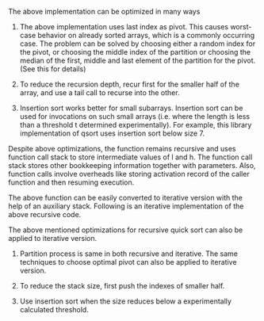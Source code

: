 The above implementation can be optimized in many ways

1) The above implementation uses last index as pivot. This causes worst-case behavior on already sorted arrays, which is a commonly occurring case. The problem can be solved by choosing either a random index for the pivot, or choosing the middle index of the partition or choosing the median of the first, middle and last element of the partition for the pivot. (See this for details)

2) To reduce the recursion depth, recur first for the smaller half of the array, and use a tail call to recurse into the other.

3) Insertion sort works better for small subarrays. Insertion sort can be used for invocations on such small arrays (i.e. where the length is less than a threshold t determined experimentally). For example, this library implementation of qsort uses insertion sort below size 7.

Despite above optimizations, the function remains recursive and uses function call stack to store intermediate values of l and h. The function call stack stores other bookkeeping information together with parameters. Also, function calls involve overheads like storing activation record of the caller function and then resuming execution.

The above function can be easily converted to iterative version with the help of an auxiliary stack. Following is an iterative implementation of the above recursive code.

The above mentioned optimizations for recursive quick sort can also be applied to iterative version.

1) Partition process is same in both recursive and iterative. The same techniques to choose optimal pivot can also be applied to iterative version.

2) To reduce the stack size, first push the indexes of smaller half.

3) Use insertion sort when the size reduces below a experimentally calculated threshold.